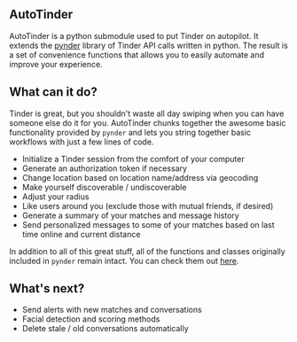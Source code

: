 ## AutoTinder

AutoTinder is a python submodule used to put Tinder on autopilot. It extends the [pynder](http://bit.ly/2iAVQg1) library of Tinder API calls written in python. The result is a set of convenience functions that allows you to easily automate and improve your experience.



## What can it do?

Tinder is great, but you shouldn't waste all day swiping when you can have someone else do it for you. AutoTinder chunks together the awesome basic functionality provided by `pynder` and lets you string together basic workflows with just a few lines of code.

* Initialize a Tinder session from the comfort of your computer
* Generate an authorization token if necessary
* Change location based on location name/address via geocoding
* Make yourself discoverable / undiscoverable
* Adjust your radius
* Like users around you (exclude those with mutual friends, if desired)
* Generate a summary of your matches and message history
* Send personalized messages to some of your matches based on last time online and current distance

In addition to all of this great stuff, all of the functions and classes originally included in `pynder` remain intact. You can check them out [here](http://bit.ly/2iAVQg1).

## What's next?

* Send alerts with new matches and conversations
* Facial detection and scoring methods
* Delete stale / old conversations automatically
